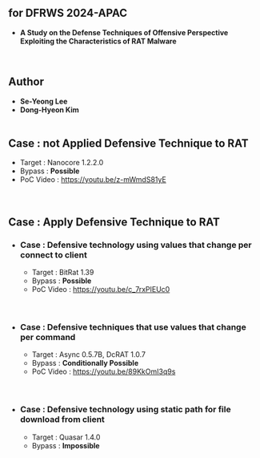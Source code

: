 ## for DFRWS 2024-APAC
* **A Study on the Defense Techniques of Offensive Perspective Exploiting the Characteristics of RAT Malware**
<br>

## Author 
* **Se-Yeong Lee**
* **Dong-Hyeon Kim**
<br><br>

## Case : not Applied Defensive Technique to RAT
* Target : Nanocore 1.2.2.0<br>
* Bypass : **Possible**<br>
* PoC Video : https://youtu.be/z-mWmdS81yE
<br><br><br>

## Case : Apply Defensive Technique to RAT
* ### Case : Defensive technology using values that change per connect to client
  * Target : BitRat 1.39<br>
  * Bypass : **Possible**<br>
  * PoC Video : https://youtu.be/c_7rxPIEUc0
<br><br><br>

* ### Case : Defensive techniques that use values that change per command
  * Target : Async 0.5.7B, DcRAT 1.0.7<br>
  * Bypass : **Conditionally Possible**<br>
  * PoC Video : https://youtu.be/89KkOmI3q9s
<br><br><br>

* ### Case : Defensive technology using static path for file download from client
  * Target : Quasar 1.4.0<br>
  * Bypass : **Impossible**<br>
<br>
